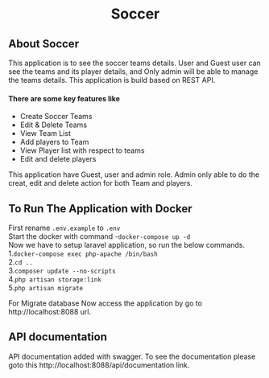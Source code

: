 <h1 align="center">Soccer</h1>


## About Soccer
This application is to see the soccer teams details. User and Guest user can see the teams and its player details, and Only admin will be able to manage the teams details. This application is build based on REST API.

#### There are some key features like
- Create Soccer Teams
- Edit & Delete Teams
- View Team List
- Add players to Team
- View Player list with respect to teams
- Edit and delete players


This application have Guest, user and admin role. Admin only able to do the creat, edit and delete action for both Team and players.

## To Run The Application with Docker
First rename `.env.example` to `.env`  
Start the docker with command -`docker-compose up -d`       
Now we have to setup laravel application, so run the below commands.   
1.`docker-compose exec php-apache /bin/bash `   
2.`cd ..`  
3.`composer update --no-scripts`  
4.`php artisan storage:link`  
5.`php artisan migrate`

For Migrate database
Now access the application by go to http://localhost:8088 url.

## API documentation

API documentation added with swagger. To see the documentation please goto this http://localhost:8088/api/documentation  link.






